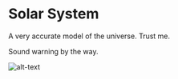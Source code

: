 # Solar System
A very accurate model of the universe. Trust me.


Sound warning by the way.

![alt-text](https://github.com/ArcadeMissile/GameDevAssignments/raw/master/gameplay.gif "Gameplay gif")
